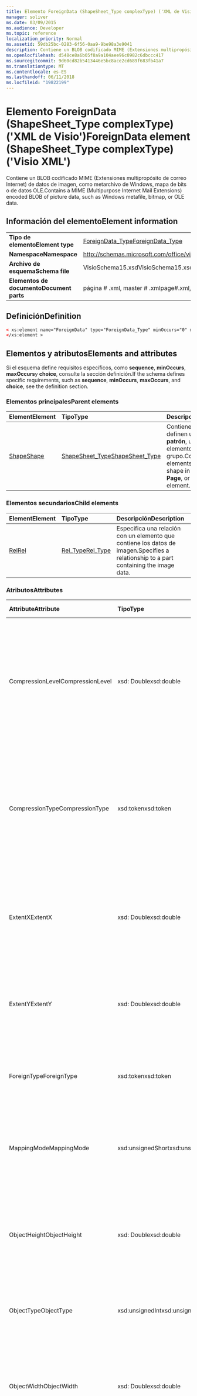 ```yaml
---
title: Elemento ForeignData (ShapeSheet_Type complexType) ('XML de Visio')
manager: soliver
ms.date: 03/09/2015
ms.audience: Developer
ms.topic: reference
localization_priority: Normal
ms.assetid: 59db25bc-0283-6f56-0aa9-9be98a3e9041
description: Contiene un BLOB codificado MIME (Extensiones multipropósito de correo Internet) de datos de imagen, como metarchivo de Windows, mapa de bits o de datos OLE.
ms.openlocfilehash: d548ce8a6b05f8a9a104aee96c0982c6dbccc417
ms.sourcegitcommit: 9d60cd82b5413446e5bc8ace2cd689f683fb41a7
ms.translationtype: MT
ms.contentlocale: es-ES
ms.lasthandoff: 06/11/2018
ms.locfileid: "19822199"
---
```

# <a name="foreigndata-element-shapesheettype-complextype-visio-xml"></a><span data-ttu-id="09fd1-103">Elemento ForeignData (ShapeSheet_Type complexType) ('XML de Visio')</span><span class="sxs-lookup"><span data-stu-id="09fd1-103">ForeignData element (ShapeSheet_Type complexType) ('Visio XML')</span></span>

<span data-ttu-id="09fd1-104">Contiene un BLOB codificado MIME (Extensiones multipropósito de correo Internet) de datos de imagen, como metarchivo de Windows, mapa de bits o de datos OLE.</span><span class="sxs-lookup"><span data-stu-id="09fd1-104">Contains a MIME (Multipurpose Internet Mail Extensions) encoded BLOB of picture data, such as Windows metafile, bitmap, or OLE data.</span></span>
  
## <a name="element-information"></a><span data-ttu-id="09fd1-105">Información del elemento</span><span class="sxs-lookup"><span data-stu-id="09fd1-105">Element information</span></span>

|||
|:-----|:-----|
|<span data-ttu-id="09fd1-106">**Tipo de elemento**</span><span class="sxs-lookup"><span data-stu-id="09fd1-106">**Element type**</span></span> <br/> |[<span data-ttu-id="09fd1-107">ForeignData_Type</span><span class="sxs-lookup"><span data-stu-id="09fd1-107">ForeignData_Type</span></span>](foreigndata_type-complextypevisio-xml.md) <br/> |
|<span data-ttu-id="09fd1-108">**Namespace**</span><span class="sxs-lookup"><span data-stu-id="09fd1-108">**Namespace**</span></span> <br/> |http://schemas.microsoft.com/office/visio/2012/main  <br/> |
|<span data-ttu-id="09fd1-109">**Archivo de esquema**</span><span class="sxs-lookup"><span data-stu-id="09fd1-109">**Schema file**</span></span> <br/> |<span data-ttu-id="09fd1-110">VisioSchema15.xsd</span><span class="sxs-lookup"><span data-stu-id="09fd1-110">VisioSchema15.xsd</span></span>  <br/> |
|<span data-ttu-id="09fd1-111">**Elementos de documento**</span><span class="sxs-lookup"><span data-stu-id="09fd1-111">**Document parts**</span></span> <br/> |<span data-ttu-id="09fd1-112">página # .xml, master # .xml</span><span class="sxs-lookup"><span data-stu-id="09fd1-112">page#.xml, master#.xml</span></span>  <br/> |
   
## <a name="definition"></a><span data-ttu-id="09fd1-113">Definición</span><span class="sxs-lookup"><span data-stu-id="09fd1-113">Definition</span></span>

```XML
< xs:element name="ForeignData" type="ForeignData_Type" minOccurs="0" maxOccurs="1" >
</xs:element >
```

## <a name="elements-and-attributes"></a><span data-ttu-id="09fd1-114">Elementos y atributos</span><span class="sxs-lookup"><span data-stu-id="09fd1-114">Elements and attributes</span></span>

<span data-ttu-id="09fd1-115">Si el esquema define requisitos específicos, como **sequence**, **minOccurs**, **maxOccurs**y **choice**, consulte la sección definición.</span><span class="sxs-lookup"><span data-stu-id="09fd1-115">If the schema defines specific requirements, such as **sequence**, **minOccurs**, **maxOccurs**, and **choice**, see the definition section.</span></span> 
  
### <a name="parent-elements"></a><span data-ttu-id="09fd1-116">Elementos principales</span><span class="sxs-lookup"><span data-stu-id="09fd1-116">Parent elements</span></span>

|<span data-ttu-id="09fd1-117">**Element**</span><span class="sxs-lookup"><span data-stu-id="09fd1-117">**Element**</span></span>|<span data-ttu-id="09fd1-118">**Tipo**</span><span class="sxs-lookup"><span data-stu-id="09fd1-118">**Type**</span></span>|<span data-ttu-id="09fd1-119">**Descripción**</span><span class="sxs-lookup"><span data-stu-id="09fd1-119">**Description**</span></span>|
|:-----|:-----|:-----|
|[<span data-ttu-id="09fd1-120">Shape</span><span class="sxs-lookup"><span data-stu-id="09fd1-120">Shape</span></span>](shape-element-shapes_type-complextypevisio-xml.md) <br/> |[<span data-ttu-id="09fd1-121">ShapeSheet_Type</span><span class="sxs-lookup"><span data-stu-id="09fd1-121">ShapeSheet_Type</span></span>](shapesheet_type-complextypevisio-xml.md) <br/> |<span data-ttu-id="09fd1-122">Contiene elementos que definen una forma en un **patrón**, una **página**o un elemento de la forma de grupo.</span><span class="sxs-lookup"><span data-stu-id="09fd1-122">Contains elements that define a shape in a **Master**, **Page**, or group shape element.</span></span>  <br/> |
   
### <a name="child-elements"></a><span data-ttu-id="09fd1-123">Elementos secundarios</span><span class="sxs-lookup"><span data-stu-id="09fd1-123">Child elements</span></span>

|<span data-ttu-id="09fd1-124">**Element**</span><span class="sxs-lookup"><span data-stu-id="09fd1-124">**Element**</span></span>|<span data-ttu-id="09fd1-125">**Tipo**</span><span class="sxs-lookup"><span data-stu-id="09fd1-125">**Type**</span></span>|<span data-ttu-id="09fd1-126">**Descripción**</span><span class="sxs-lookup"><span data-stu-id="09fd1-126">**Description**</span></span>|
|:-----|:-----|:-----|
|[<span data-ttu-id="09fd1-127">Rel</span><span class="sxs-lookup"><span data-stu-id="09fd1-127">Rel</span></span>](shape-element-shapes_type-complextypevisio-xml.md) <br/> |[<span data-ttu-id="09fd1-128">Rel_Type</span><span class="sxs-lookup"><span data-stu-id="09fd1-128">Rel_Type</span></span>](shapesheet_type-complextypevisio-xml.md) <br/> |<span data-ttu-id="09fd1-129">Especifica una relación con un elemento que contiene los datos de imagen.</span><span class="sxs-lookup"><span data-stu-id="09fd1-129">Specifies a relationship to a part containing the image data.</span></span>  <br/> |
   
### <a name="attributes"></a><span data-ttu-id="09fd1-130">Atributos</span><span class="sxs-lookup"><span data-stu-id="09fd1-130">Attributes</span></span>

|<span data-ttu-id="09fd1-131">**Attribute**</span><span class="sxs-lookup"><span data-stu-id="09fd1-131">**Attribute**</span></span>|<span data-ttu-id="09fd1-132">**Tipo**</span><span class="sxs-lookup"><span data-stu-id="09fd1-132">**Type**</span></span>|<span data-ttu-id="09fd1-133">**Obligatorio**</span><span class="sxs-lookup"><span data-stu-id="09fd1-133">**Required**</span></span>|<span data-ttu-id="09fd1-134">**Descripción**</span><span class="sxs-lookup"><span data-stu-id="09fd1-134">**Description**</span></span>|<span data-ttu-id="09fd1-135">**Valores posibles**</span><span class="sxs-lookup"><span data-stu-id="09fd1-135">**Possible values**</span></span>|
|:-----|:-----|:-----|:-----|:-----|
|<span data-ttu-id="09fd1-136">CompressionLevel</span><span class="sxs-lookup"><span data-stu-id="09fd1-136">CompressionLevel</span></span>  <br/> |<span data-ttu-id="09fd1-137">xsd: Double</span><span class="sxs-lookup"><span data-stu-id="09fd1-137">xsd:double</span></span>  <br/> |<span data-ttu-id="09fd1-138">opcional</span><span class="sxs-lookup"><span data-stu-id="09fd1-138">optional</span></span>  <br/> |<span data-ttu-id="09fd1-139">Especifica el nivel de compresión aplicada al archivo.</span><span class="sxs-lookup"><span data-stu-id="09fd1-139">Specifies the level of compression applied to the file.</span></span> <span data-ttu-id="09fd1-140">Este atributo sólo es significativa si los datos externa están un objeto externo en función de la trama, como un archivo DIB, JPG, PNG, TIFF o GIF.</span><span class="sxs-lookup"><span data-stu-id="09fd1-140">This attribute is only meaningful if the foreign data is a raster-based foreign object, such as a DIB, JPG, PNG, TIFF, or GIF file.</span></span>  <br/> |<span data-ttu-id="09fd1-141">Valores del tipo XSD: Double.</span><span class="sxs-lookup"><span data-stu-id="09fd1-141">Values of the xsd:double type.</span></span>  <br/> |
|<span data-ttu-id="09fd1-142">CompressionType</span><span class="sxs-lookup"><span data-stu-id="09fd1-142">CompressionType</span></span>  <br/> |<span data-ttu-id="09fd1-143">xsd:token</span><span class="sxs-lookup"><span data-stu-id="09fd1-143">xsd:token</span></span>  <br/> |<span data-ttu-id="09fd1-144">opcional</span><span class="sxs-lookup"><span data-stu-id="09fd1-144">optional</span></span>  <br/> |<span data-ttu-id="09fd1-145">Especifica el tipo de compresión aplicada al archivo.</span><span class="sxs-lookup"><span data-stu-id="09fd1-145">Specifies the type of compression applied to the file.</span></span> <span data-ttu-id="09fd1-146">Este atributo sólo es significativa si los datos externa están un objeto externo en función de la trama, como un archivo DIB, JPG, PNG, TIFF o GIF</span><span class="sxs-lookup"><span data-stu-id="09fd1-146">This attribute is only meaningful if the foreign data is a raster-based foreign object, such as a DIB, JPG, PNG, TIFF, or GIF file</span></span>  <br/> |<span data-ttu-id="09fd1-147">Valores del tipo xsd:token.</span><span class="sxs-lookup"><span data-stu-id="09fd1-147">Values of the xsd:token type.</span></span>  <br/> |
|<span data-ttu-id="09fd1-148">ExtentX</span><span class="sxs-lookup"><span data-stu-id="09fd1-148">ExtentX</span></span>  <br/> |<span data-ttu-id="09fd1-149">xsd: Double</span><span class="sxs-lookup"><span data-stu-id="09fd1-149">xsd:double</span></span>  <br/> |<span data-ttu-id="09fd1-150">opcional</span><span class="sxs-lookup"><span data-stu-id="09fd1-150">optional</span></span>  <br/> |<span data-ttu-id="09fd1-151">Especifica la medida horizontal del metarchivo.</span><span class="sxs-lookup"><span data-stu-id="09fd1-151">Specifies the horizontal extent of the metafile.</span></span> <span data-ttu-id="09fd1-152">Este atributo sólo es significativa si los datos externa están un metarchivo.</span><span class="sxs-lookup"><span data-stu-id="09fd1-152">This attribute is only meaningful if the foreign data is a metafile.</span></span>  <br/> |<span data-ttu-id="09fd1-153">Valores del tipo XSD: Double.</span><span class="sxs-lookup"><span data-stu-id="09fd1-153">Values of the xsd:double type.</span></span>  <br/> |
|<span data-ttu-id="09fd1-154">ExtentY</span><span class="sxs-lookup"><span data-stu-id="09fd1-154">ExtentY</span></span>  <br/> |<span data-ttu-id="09fd1-155">xsd: Double</span><span class="sxs-lookup"><span data-stu-id="09fd1-155">xsd:double</span></span>  <br/> |<span data-ttu-id="09fd1-156">opcional</span><span class="sxs-lookup"><span data-stu-id="09fd1-156">optional</span></span>  <br/> |<span data-ttu-id="09fd1-157">Especifica la extensión vertical del metarchivo.</span><span class="sxs-lookup"><span data-stu-id="09fd1-157">Specifies the vertical extent of the metafile.</span></span> <span data-ttu-id="09fd1-158">Este atributo sólo es significativa si los datos externa están un metarchivo.</span><span class="sxs-lookup"><span data-stu-id="09fd1-158">This attribute is only meaningful if the foreign data is a metafile.</span></span>  <br/> |<span data-ttu-id="09fd1-159">Valores del tipo XSD: Double.</span><span class="sxs-lookup"><span data-stu-id="09fd1-159">Values of the xsd:double type.</span></span>  <br/> |
|<span data-ttu-id="09fd1-160">ForeignType</span><span class="sxs-lookup"><span data-stu-id="09fd1-160">ForeignType</span></span>  <br/> |<span data-ttu-id="09fd1-161">xsd:token</span><span class="sxs-lookup"><span data-stu-id="09fd1-161">xsd:token</span></span>  <br/> |<span data-ttu-id="09fd1-162">necesario</span><span class="sxs-lookup"><span data-stu-id="09fd1-162">required</span></span>  <br/> |<span data-ttu-id="09fd1-163">Indica el tipo de metarchivo, EnhMetaFile, mapa de bits, el objeto o la entrada de lápiz.</span><span class="sxs-lookup"><span data-stu-id="09fd1-163">Indicates metafile, EnhMetaFile, Bitmap, Object, or Ink type.</span></span>  <br/> |<span data-ttu-id="09fd1-164">Valores del tipo xsd:token.</span><span class="sxs-lookup"><span data-stu-id="09fd1-164">Values of the xsd:token type.</span></span>  <br/> |
|<span data-ttu-id="09fd1-165">MappingMode</span><span class="sxs-lookup"><span data-stu-id="09fd1-165">MappingMode</span></span>  <br/> |<span data-ttu-id="09fd1-166">xsd:unsignedShort</span><span class="sxs-lookup"><span data-stu-id="09fd1-166">xsd:unsignedShort</span></span>  <br/> |<span data-ttu-id="09fd1-167">opcional</span><span class="sxs-lookup"><span data-stu-id="09fd1-167">optional</span></span>  <br/> |<span data-ttu-id="09fd1-168">Especifica el modo de asignación de metarchivo.</span><span class="sxs-lookup"><span data-stu-id="09fd1-168">Specifies the metafile mapping mode.</span></span> <span data-ttu-id="09fd1-169">Este atributo sólo es significativa si los datos externa están un metarchivo.</span><span class="sxs-lookup"><span data-stu-id="09fd1-169">This attribute is only meaningful if the foreign data is a metafile.</span></span>  <br/> |<span data-ttu-id="09fd1-170">Valores del tipo xsd:unsignedShort.</span><span class="sxs-lookup"><span data-stu-id="09fd1-170">Values of the xsd:unsignedShort type.</span></span>  <br/> |
|<span data-ttu-id="09fd1-171">ObjectHeight</span><span class="sxs-lookup"><span data-stu-id="09fd1-171">ObjectHeight</span></span>  <br/> |<span data-ttu-id="09fd1-172">xsd: Double</span><span class="sxs-lookup"><span data-stu-id="09fd1-172">xsd:double</span></span>  <br/> |<span data-ttu-id="09fd1-173">opcional</span><span class="sxs-lookup"><span data-stu-id="09fd1-173">optional</span></span>  <br/> |<span data-ttu-id="09fd1-174">Especifica el alto del objeto en unidades de página.</span><span class="sxs-lookup"><span data-stu-id="09fd1-174">Specifies the height of the object in page units.</span></span> <span data-ttu-id="09fd1-175">Este atributo sólo es significativa si los datos externa están un objeto incrustado OLE2.</span><span class="sxs-lookup"><span data-stu-id="09fd1-175">This attribute is only meaningful if the foreign data is an OLE2 embedded object.</span></span>  <br/> |<span data-ttu-id="09fd1-176">Valores del tipo XSD: Double.</span><span class="sxs-lookup"><span data-stu-id="09fd1-176">Values of the xsd:double type.</span></span>  <br/> |
|<span data-ttu-id="09fd1-177">ObjectType</span><span class="sxs-lookup"><span data-stu-id="09fd1-177">ObjectType</span></span>  <br/> |<span data-ttu-id="09fd1-178">xsd:unsignedInt</span><span class="sxs-lookup"><span data-stu-id="09fd1-178">xsd:unsignedInt</span></span>  <br/> |<span data-ttu-id="09fd1-179">opcional</span><span class="sxs-lookup"><span data-stu-id="09fd1-179">optional</span></span>  <br/> |<span data-ttu-id="09fd1-180">Un indicador de número entero de tipo de objeto.</span><span class="sxs-lookup"><span data-stu-id="09fd1-180">An integer indicator of object type.</span></span> <span data-ttu-id="09fd1-181">Se usa cuando tipo externa es object.</span><span class="sxs-lookup"><span data-stu-id="09fd1-181">Used when Foreign type is object.</span></span>  <br/> |<span data-ttu-id="09fd1-182">Valores del tipo xsd:unsignedInt.</span><span class="sxs-lookup"><span data-stu-id="09fd1-182">Values of the xsd:unsignedInt type.</span></span>  <br/> |
|<span data-ttu-id="09fd1-183">ObjectWidth</span><span class="sxs-lookup"><span data-stu-id="09fd1-183">ObjectWidth</span></span>  <br/> |<span data-ttu-id="09fd1-184">xsd: Double</span><span class="sxs-lookup"><span data-stu-id="09fd1-184">xsd:double</span></span>  <br/> |<span data-ttu-id="09fd1-185">opcional</span><span class="sxs-lookup"><span data-stu-id="09fd1-185">optional</span></span>  <br/> |<span data-ttu-id="09fd1-186">Especifica el ancho del objeto en unidades de página.</span><span class="sxs-lookup"><span data-stu-id="09fd1-186">Specifies the width of the object in page units.</span></span> <span data-ttu-id="09fd1-187">Este atributo sólo es significativa si los datos externa están un objeto incrustado OLE2.</span><span class="sxs-lookup"><span data-stu-id="09fd1-187">This attribute is only meaningful if the foreign data is an OLE2 embedded object.</span></span>  <br/> |<span data-ttu-id="09fd1-188">Valores del tipo XSD: Double.</span><span class="sxs-lookup"><span data-stu-id="09fd1-188">Values of the xsd:double type.</span></span>  <br/> |
|<span data-ttu-id="09fd1-189">ShowAsIcon</span><span class="sxs-lookup"><span data-stu-id="09fd1-189">ShowAsIcon</span></span>  <br/> |<span data-ttu-id="09fd1-190">Boolean con tipo</span><span class="sxs-lookup"><span data-stu-id="09fd1-190">xsd:boolean</span></span>  <br/> |<span data-ttu-id="09fd1-191">opcional</span><span class="sxs-lookup"><span data-stu-id="09fd1-191">optional</span></span>  <br/> |<span data-ttu-id="09fd1-192">Indica si se debe mostrar o no mostrar datos incrustados como un icono.</span><span class="sxs-lookup"><span data-stu-id="09fd1-192">Indicates whether to show or not show embedded data as an icon.</span></span>  <br/> |<span data-ttu-id="09fd1-193">Valores del tipo Boolean con tipo.</span><span class="sxs-lookup"><span data-stu-id="09fd1-193">Values of the xsd:boolean type.</span></span>  <br/> |
   

